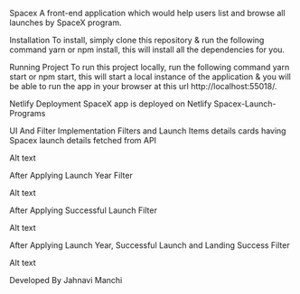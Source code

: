 Spacex
A front-end application which would help users list and browse all launches by SpaceX program.

Installation
To install, simply clone this repository & run the following command yarn or npm install, this will install all the dependencies for you.

Running Project
To run this project locally, run the following command yarn start or npm start, this will start a local instance of the application & you will be able to run the app in your browser at this url http://localhost:55018/.

Netlify Deployment
SpaceX app is deployed on Netlify Spacex-Launch-Programs

UI And Filter Implementation
Filters and Launch Items details cards having Spacex launch details fetched from API

Alt text

After Applying Launch Year Filter

Alt text

After Applying Successful Launch Filter

Alt text

After Applying Launch Year, Successful Launch and Landing Success Filter

Alt text

Developed By Jahnavi Manchi
